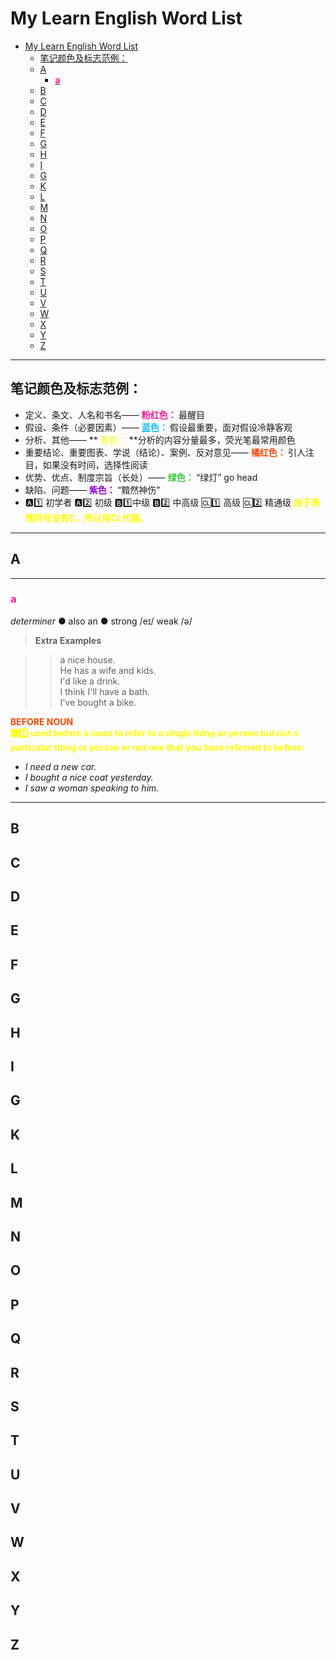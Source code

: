 # My Learn English Word List

<!-- TOC depthFrom:1 depthTo:6 withLinks:1 updateOnSave:1 orderedList:0 -->

- [My Learn English Word List](#my-learn-english-word-list)
	- [笔记颜色及标志范例：](#笔记颜色及标志范例)
	- [A](#a)
		- [**<font color=FF1493> a </font>**](#font-colorff1493-a-font)
	- [B](#b)
	- [C](#c)
	- [D](#d)
	- [E](#e)
	- [F](#f)
	- [G](#g)
	- [H](#h)
	- [I](#i)
	- [G](#g)
	- [K](#k)
	- [L](#l)
	- [M](#m)
	- [N](#n)
	- [O](#o)
	- [P](#p)
	- [Q](#q)
	- [R](#r)
	- [S](#s)
	- [T](#t)
	- [U](#u)
	- [V](#v)
	- [W](#w)
	- [X](#x)
	- [Y](#y)
	- [Z](#z)

<!-- /TOC -->

---
## 笔记颜色及标志范例：

* 定义、条文、人名和书名—— **<font color=FF1493> 粉红色： </font>** 最醒目<br>
* 假设、条件（必要因素）—— **<font color=00BFFF> 蓝色： </font>** 假设最重要，面对假设冷静客观<br>
* 分析、其他——  **<font color=ffff00> 黄色： </font>**分析的内容分量最多，荧光笔最常用颜色<br>
* 重要结论、重要图表、学说（结论）、案例、反对意见—— **<font color=FF4500> 橘红色： </font>** 引人注目，如果没有时间，选择性阅读<br>
* 优势、优点、制度宗旨（长处）—— **<font color=32CD32> 绿色： </font>** “绿灯” go head<br>
* 缺陷、问题—— **<font color=9400D3> 紫色： </font>** “黯然神伤”<br>
* :a::one:  初学者 :a::two: 初级 :b::one:中级 :b::two: 中高级 :cl::one: 高级 :cl::two: 精通级 **<font color=ffff00> 由于表情符号没有C，所以用CL代替。 </font>**
---

## A

---

### **<font color=FF1493> a </font>**

*determiner*   ●   also an   ●   strong /eɪ/ weak /ə/

> **Extra Examples**

>> a nice house.<br>
>> He has a wife and kids.<br>
>> I'd like a drink.<br>
>> I think I'll have a bath. <br>
>> I've bought a bike.<br>

**<font color=FF4500> BEFORE NOUN</font>** <br>
​
**<font color=ffff00>:a::one: used before a noun to refer to a single thing or person but not a particular thing or person or not one that you have referred to before: </font>**

* *I need a new car.*
* *I bought a nice coat yesterday.*
* *I saw a woman speaking to him.*

---

## B

## C

## D

## E

## F

## G

## H

## I

## G

## K

## L

## M

## N

## O

## P

## Q

## R

## S

## T

## U

## V

## W

## X

## Y

## Z
